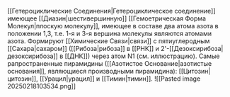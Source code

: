 [[Гетероциклические Соединения|Гетероциклическое соединение]] имеющее [[Диазин|шестивершинную]] [[Гемоетрическая Форма Молекул|плоскую молекулу]], имеющее в составе два атома азота в положении 1,3, т.е. 1-я и 3-я вершина молекулы являются атомами азота. Формируют [[Химические Связи|связи]] с пятиуглеродным [[Сахара|сахаром]] ([[Рибоза|рибоза]] в [[РНК]] и 2'-[[Дезоксирибоза|дезоксирибоза]] в [[ДНК]]) через атом N1 (см. иллюстрацию). Самые рапространенные пирамидины ([[Азотистое Основание|азотистые основания]], являющиеся производными пирамидина): [[Цитозин|цитозин]], [[Урацил|урацил]] и [[Тимин|тимин]].
![[Pasted image 20250218103534.png]]
